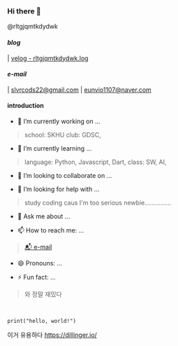 ### Hi there 👋
@rltgjqmtkdydwk
<br>

#### **_blog_** 
| [velog - rltgjqmtkdydwk.log](https://velog.io/@rltgjqmtkdydwk) 
#### **_e-mail_**
| slvrcods22@gmail.com 
| eunvio1107@naver.com 
<br>

<!--
**rltgjqmtkdydwk/rltgjqmtkdydwk** is a ✨ _special_ ✨ repository because its `README.md` (this file) appears on your GitHub profile.

Here are some ideas to get you started:
-->

#### introduction
- 🔭 I’m currently working on ...
>school: SKHU
>club: GDSC, 

- 🌱 I’m currently learning ...
> language: Python, Javascript, Dart, 
> class: SW, AI, 

- 👯 I’m looking to collaborate on ...

- 🤔 I’m looking for help with ...
> study coding
> caus I'm too serious newbie...............

- 💬 Ask me about ...

- 📫 How to reach me: ...
> [📬 e-mail](#e-mail)

- 😄 Pronouns: ...

- ⚡ Fun fact: ...
> 와 정말 재밌다
<br>

```
print("hello, world!")
```
이거 유용하다 https://dillinger.io/
